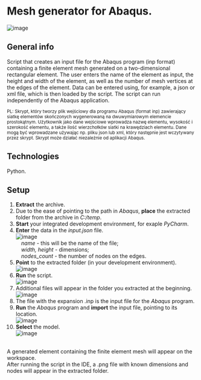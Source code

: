 # Mesh generator for Abaqus.
![image](https://user-images.githubusercontent.com/73967948/174500377-8e004cc4-9d14-4db3-a0a3-90624fbe6be8.png)

## General info
Script that creates an input file for the Abaqus program (inp format) containing a finite element mesh generated on a two-dimensional rectangular element. The user enters the name of the element as input, the height and width of the element, as well as the number of mesh vertices at the edges of the element. Data can be entered using, for example, a json or xml file, which is then loaded by the script. The script can run independently of the Abaqus application. 

<sub> PL: Skrypt, który tworzy plik wejściowy dla programu Abaqus (format inp) zawierający siatkę elementów skończonych wygenerowaną na dwuwymiarowym elemencie prostokątnym. Użytkownik jako dane wejściowe wprowadza nazwę elementu, wysokość i szerokość elementu, a także ilość wierzchołków siatki na krawędziach elementu. Dane mogą być wprowadzane używając np. pliku json lub xml, który następnie jest wczytywany przez skrypt. Skrypt może działać niezależnie od aplikacji Abaqus. </sub>

## Technologies
Python.

## Setup
1. **Extract** the archive.
2. Due to the ease of pointing to the path in *Abaqus*, **place** the extracted folder from the archive in *C:/temp*.
3. **Start** your integrated development environment, for exaple *PyCharm*.
4. **Enter** the data in the *input.json* file.<br>
![image](https://github.com/PatrykBala/INP-to-MESH/assets/73967948/2c14b95b-8cf8-456a-af46-8dde1b060441)<br>
&emsp;*name* - this will be the name of the file;<br>
&emsp;*width, height* - dimensions;<br>
&emsp;*nodes_count* - the number of nodes on the edges.
5. **Point** to the extracted folder (in your development environment).<br>
![image](https://github.com/PatrykBala/INP-to-MESH/assets/73967948/0753310f-5f65-45c2-b259-8e49f8b9d337)<br>
6. **Run** the script.<br>
![image](https://github.com/PatrykBala/INP-to-MESH/assets/73967948/7e610885-d492-4896-a192-69d809c68619)<br>
7. Additional files will appear in the folder you extracted at the beginning.<br>
![image](https://github.com/PatrykBala/INP-to-MESH/assets/73967948/8ce62fc1-2dd1-450a-9217-eb625135a0bb)<br>
8. The file with the expansion .inp is the input file for the *Abaqus* program.
9. **Run** the *Abaqus* program and **import** the input file, pointing to its location.<br>
![image](https://github.com/PatrykBala/INP-to-MESH/assets/73967948/340e53a8-7e29-4bae-993c-27f27854b923)<br>
11. **Select** the model.<br>
![image](https://github.com/PatrykBala/INP-to-MESH/assets/73967948/8d519981-31a9-4a00-92b0-50e1e359592f)<br>
<br>
A generated element containing the finite element mesh will appear on the workspace.<br>
After running the script in the IDE, a .png file with known dimensions and nodes will appear in the extracted folder.

